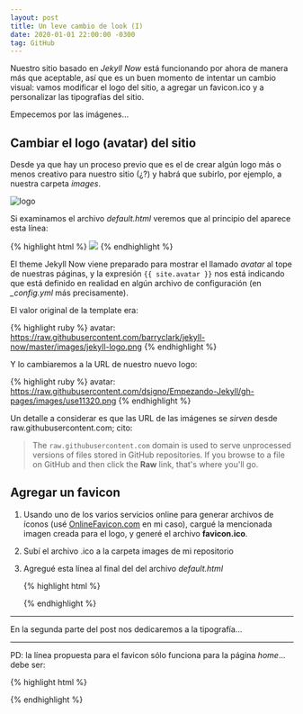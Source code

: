 ```yaml
---
layout: post
title: Un leve cambio de look (I)
date: 2020-01-01 22:00:00 -0300
tag: GitHub
---
```


Nuestro sitio basado en *Jekyll Now* está funcionando por ahora de manera más que aceptable, así que es un buen momento de intentar un cambio visual: vamos modificar el logo del sitio, a agregar un favicon.ico  y a  personalizar las tipografías del sitio.

Empecemos por las imágenes...

## Cambiar el logo (avatar) del sitio

Desde ya que hay un proceso previo que es el de crear algún logo más o menos creativo para nuestro sitio (¿?) y habrá que subirlo, por ejemplo,  a nuestra carpeta *images*.

![logo](https://raw.githubusercontent.com/dsigno/Empezando-Jekyll/gh-pages/images/use11320.png)

Si examinamos el archivo *default.html* veremos que al principio del <body>  aparece esta línea:

{% highlight html %}
<a href="{{ site.baseurl }}/" class="site-avatar"><img src="{{ site.avatar }}" /></a>
{% endhighlight %}

El theme Jekyll Now viene preparado para mostrar el llamado *avatar* al tope de nuestras páginas, y la expresión `{{ site.avatar }}` nos está indicando que está definido en realidad en algún archivo de configuración (en *_config.yml* más precisamente).

El valor original de la template era:

{% highlight ruby %}
avatar: https://raw.githubusercontent.com/barryclark/jekyll-now/master/images/jekyll-logo.png
{% endhighlight %}

Y lo cambiaremos a la URL de nuestro nuevo logo:

{% highlight ruby %}
avatar: https://raw.githubusercontent.com/dsigno/Empezando-Jekyll/gh-pages/images/use11320.png
{% endhighlight %}

Un detalle a considerar es que las URL de las imágenes se *sirven* desde raw.githubusercontent.com; cito:

> The `raw.githubusercontent.com` domain is used to serve  unprocessed versions of files stored in GitHub repositories. If you  browse to a file on GitHub and then click the **Raw** link, that's where you'll go.

## Agregar un favicon

1. Usando uno de los varios servicios online para generar archivos de íconos (usé [OnlineFavicon.com](https://onlinefavicon.com/) en mi caso), cargué la mencionada imagen creada para el logo, y generé el archivo **favicon.ico**.

2. Subí el archivo  .ico a la carpeta images de mi repositorio

3. Agregué esta línea al final del <head> del archivo *default.html*

   {% highlight html %}
     <!-- Update these with your own icon images -->
   	<link rel="shortcut icon" href="images/favicon.ico">
   </head>
   {% endhighlight %}

***

En la segunda parte del post nos dedicaremos a la tipografía...

***

PD: la línea propuesta para el favicon sólo funciona para la página *home*... debe ser:

{% highlight html %}
<link rel="shortcut icon" href="{{ site.baseurl }}/images/favicon.ico">
{% endhighlight %}
